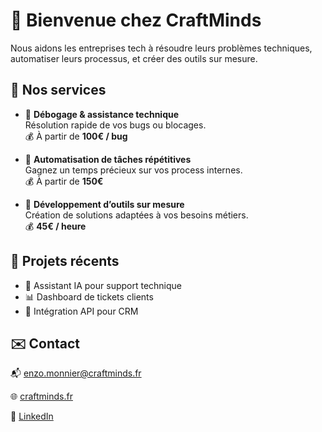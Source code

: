 # 👋 Bienvenue chez CraftMinds

Nous aidons les entreprises tech à résoudre leurs problèmes techniques, automatiser leurs processus, et créer des outils sur mesure.

## 🚀 Nos services

- 🔧 **Débogage & assistance technique**  
  Résolution rapide de vos bugs ou blocages.  
  💰 À partir de **100€ / bug**

- 🤖 **Automatisation de tâches répétitives**  
  Gagnez un temps précieux sur vos process internes.  
  💰 À partir de **150€**

- 🧩 **Développement d’outils sur mesure**  
  Création de solutions adaptées à vos besoins métiers.  
  💰 **45€ / heure**

## 📂 Projets récents

- 🧠 Assistant IA pour support technique
- 📊 Dashboard de tickets clients
- 🔄 Intégration API pour CRM

## ✉️ Contact

📬 enzo.monnier@craftminds.fr

🌐 [craftminds.fr](https://craftminds.fr)  

🔗 [LinkedIn](https://www.linkedin.com/in/enzo-m-craftminds-7524ab205/)

